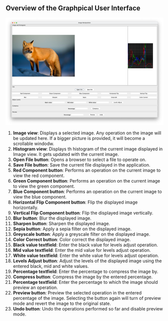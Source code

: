 ## Overview of the Graphpical User Interface

![Application GUI.png](res/gui_application.png)

1. **Image view**: Displays a selected image. Any operation on the image will be updated here. If a
bigger picture is provided, it will become a scrollable windodw.
2. **Histogram view**: Displays th histogram of the current image displayed in Image view. It gets
updated with the current image.
3. **Open File button**: Opens a browser to select a file to operate on.
4. **Save File button**: Save the current file displayed in the application.
5. **Red Component button**: Performs an operation on the current image to view the red component.
6. **Green Component button**: Performs an operation on the current image to view the green component.
7. **Blue Component button**: Performs an operation on the current image to view the blue component.
8. **Horizontal Flip Component button**: Flip the displayed image horizontally.
9. **Vertical Flip Component button**: Flip the displayed image vertically.
10. **Blur button**: Blur the displayed image.
11. **Sharpen button**: Sharpen the displayed image.
12. **Sepia button**: Apply a sepia filter on the displayed image.
13. **Greyscale button**: Apply a greyscale filter on the displayed image.
14. **Color Correct button**: Color correct the displayed image.
15. **Black value textfield**: Enter the black value for levels adjust operation.
16. **Mid value textfield**: Enter the mid value for levels adjust operation.
17. **White value textfield**: Enter the white value for levels adjust operation.
18. **Levels Adjust button**: Adjust the levels of the displayed image using the entered black, mid
and white values.
19. **Percentage textfield**: Enter the percentage to compress the image by.
20. **Compress button**: Compress the image by the entered percentage.
21. **Percentage textfield**: Enter the percentage to which the image should preview an operation.
22. **Preview button**: Preview the selected operation in the entered percentage of the image.
Selecting the button again will turn of preview mode and revert the image to the original state.
23. **Undo button**: Undo the operations performed so far and disable preview mode.